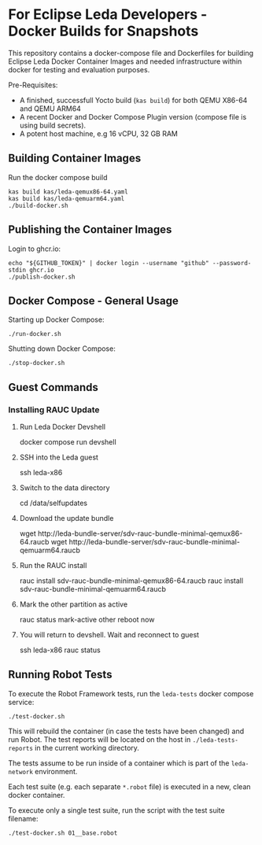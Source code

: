 # For Eclipse Leda Developers - Docker Builds for Snapshots

This repository contains a docker-compose file and Dockerfiles for building Eclipse Leda Docker Container Images
and needed infrastructure within docker for testing and evaluation purposes.

Pre-Requisites:
- A finished, successfull Yocto build (`kas build`) for both QEMU X86-64 and QEMU ARM64
- A recent Docker and Docker Compose Plugin version (compose file is using build secrets).
- A potent host machine, e.g 16 vCPU, 32 GB RAM

## Building Container Images

Run the docker compose build

    kas build kas/leda-qemux86-64.yaml
    kas build kas/leda-qemuarm64.yaml
    ./build-docker.sh

## Publishing the Container Images

Login to ghcr.io:

    echo "${GITHUB_TOKEN}" | docker login --username "github" --password-stdin ghcr.io
    ./publish-docker.sh

## Docker Compose - General Usage

Starting up Docker Compose:

    ./run-docker.sh

Shutting down Docker Compose:

    ./stop-docker.sh

## Guest Commands

### Installing RAUC Update

1. Run Leda Docker Devshell

    docker compose run devshell

2. SSH into the Leda guest

    ssh leda-x86

3. Switch to the data directory

    cd /data/selfupdates

4. Download the update bundle

    wget http://leda-bundle-server/sdv-rauc-bundle-minimal-qemux86-64.raucb
    wget http://leda-bundle-server/sdv-rauc-bundle-minimal-qemuarm64.raucb

5. Run the RAUC install

    rauc install sdv-rauc-bundle-minimal-qemux86-64.raucb
    rauc install sdv-rauc-bundle-minimal-qemuarm64.raucb

6. Mark the other partition as active

    rauc status mark-active other
    reboot now

7. You will return to devshell. Wait and reconnect to guest

    ssh leda-x86
    rauc status

## Running Robot Tests

To execute the Robot Framework tests, run the `leda-tests` docker compose service:

    ./test-docker.sh

This will rebuild the container (in case the tests have been changed) and run Robot.
The test reports will be located on the host in `./leda-tests-reports` in the current working directory.

The tests assume to be run inside of a container which is part of the `leda-network` environment.

Each test suite (e.g. each separate `*.robot` file) is executed in a new, clean docker container.

To execute only a single test suite, run the script with the test suite filename:

    ./test-docker.sh 01__base.robot
